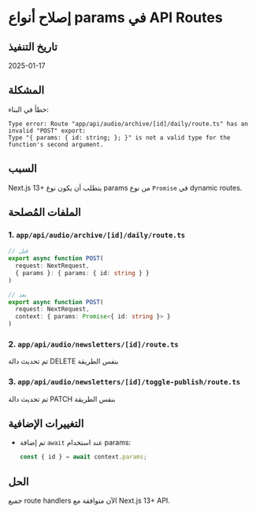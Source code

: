 # إصلاح أنواع params في API Routes

## تاريخ التنفيذ
2025-01-17

## المشكلة
خطأ في البناء:
```
Type error: Route "app/api/audio/archive/[id]/daily/route.ts" has an invalid "POST" export:
Type "{ params: { id: string; }; }" is not a valid type for the function's second argument.
```

## السبب
Next.js 13+ يتطلب أن يكون نوع params من نوع `Promise` في dynamic routes.

## الملفات المُصلحة

### 1. `app/api/audio/archive/[id]/daily/route.ts`
```typescript
// قبل
export async function POST(
  request: NextRequest,
  { params }: { params: { id: string } }
)

// بعد
export async function POST(
  request: NextRequest,
  context: { params: Promise<{ id: string }> }
)
```

### 2. `app/api/audio/newsletters/[id]/route.ts`
تم تحديث دالة DELETE بنفس الطريقة

### 3. `app/api/audio/newsletters/[id]/toggle-publish/route.ts`
تم تحديث دالة PATCH بنفس الطريقة

## التغييرات الإضافية
- تم إضافة `await` عند استخدام params:
  ```typescript
  const { id } = await context.params;
  ```

## الحل
جميع route handlers الآن متوافقة مع Next.js 13+ API. 